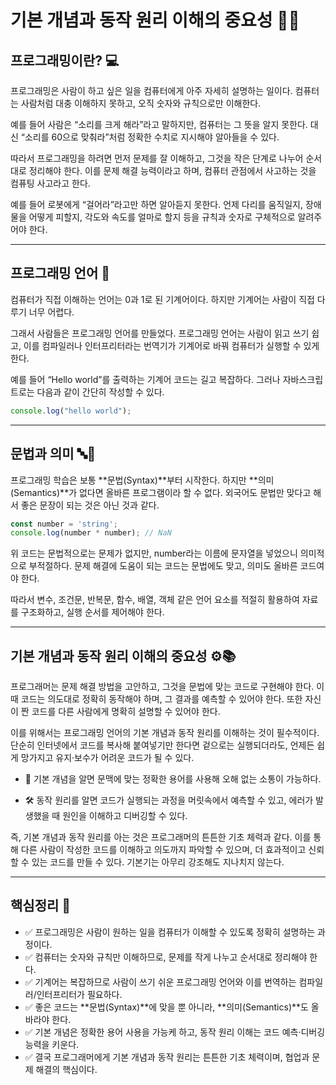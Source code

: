 # 기본 개념과 동작 원리 이해의 중요성 🔑🧠

## 프로그래밍이란? 💻

프로그래밍은 사람이 하고 싶은 일을 컴퓨터에게 아주 자세히 설명하는 일이다.
컴퓨터는 사람처럼 대충 이해하지 못하고, 오직 숫자와 규칙으로만 이해한다.

예를 들어 사람은 “소리를 크게 해라”라고 말하지만, 컴퓨터는 그 뜻을 알지 못한다.
대신 “소리를 60으로 맞춰라”처럼 정확한 수치로 지시해야 알아들을 수 있다.

따라서 프로그래밍을 하려면 먼저 문제를 잘 이해하고, 그것을 작은 단계로 나누어 순서대로 정리해야 한다. 이를 문제 해결 능력이라고 하며, 컴퓨터 관점에서 사고하는 것을 컴퓨팅 사고라고 한다.

예를 들어 로봇에게 “걸어라”라고만 하면 알아듣지 못한다.
언제 다리를 움직일지, 장애물을 어떻게 피할지, 각도와 속도를 얼마로 할지 등을 규칙과 숫자로 구체적으로 알려주어야 한다.

---

## 프로그래밍 언어 🧩

컴퓨터가 직접 이해하는 언어는 0과 1로 된 기계어이다. 하지만 기계어는 사람이 직접 다루기 너무 어렵다.

그래서 사람들은 프로그래밍 언어를 만들었다. 프로그래밍 언어는 사람이 읽고 쓰기 쉽고, 이를 컴파일러나 인터프리터라는 번역기가 기계어로 바꿔 컴퓨터가 실행할 수 있게 한다.

예를 들어 “Hello world”를 출력하는 기계어 코드는 길고 복잡하다.
그러나 자바스크립트로는 다음과 같이 간단히 작성할 수 있다.

```javascript
console.log("hello world");
```

---


## 문법과 의미 🔤🧠

프로그래밍 학습은 보통 \*\*문법(Syntax)\*\*부터 시작한다. 하지만 \*\*의미(Semantics)\*\*가 없다면 올바른 프로그램이라 할 수 없다.
외국어도 문법만 맞다고 해서 좋은 문장이 되는 것은 아닌 것과 같다.

```javascript
const number = 'string';
console.log(number * number); // NaN
```

위 코드는 문법적으로는 문제가 없지만, number라는 이름에 문자열을 넣었으니 의미적으로 부적절하다.
문제 해결에 도움이 되는 코드는 문법에도 맞고, 의미도 올바른 코드여야 한다.

따라서 변수, 조건문, 반복문, 함수, 배열, 객체 같은 언어 요소를 적절히 활용하여 자료를 구조화하고, 실행 순서를 제어해야 한다.

---

## 기본 개념과 동작 원리 이해의 중요성 ⚙️📚

프로그래머는 문제 해결 방법을 고안하고, 그것을 문법에 맞는 코드로 구현해야 한다.
이때 코드는 의도대로 정확히 동작해야 하며, 그 결과를 예측할 수 있어야 한다. 또한 자신이 짠 코드를 다른 사람에게 명확히 설명할 수 있어야 한다.

이를 위해서는 프로그래밍 언어의 기본 개념과 동작 원리를 이해하는 것이 필수적이다. 단순히 인터넷에서 코드를 복사해 붙여넣기만 한다면 겉으로는 실행되더라도, 언제든 쉽게 망가지고 유지·보수가 어려운 코드가 될 수 있다.

* 🧭 기본 개념을 알면 문맥에 맞는 정확한 용어를 사용해 오해 없는 소통이 가능하다.

* 🛠️ 동작 원리를 알면 코드가 실행되는 과정을 머릿속에서 예측할 수 있고, 에러가 발생했을 때 원인을 이해하고 디버깅할 수 있다.

즉, 기본 개념과 동작 원리를 아는 것은 프로그래머의 튼튼한 기초 체력과 같다. 이를 통해 다른 사람이 작성한 코드를 이해하고 의도까지 파악할 수 있으며, 더 효과적이고 신뢰할 수 있는 코드를 만들 수 있다.
기본기는 아무리 강조해도 지나치지 않는다.

---

## 핵심정리 📌

* ✅ 프로그래밍은 사람이 원하는 일을 컴퓨터가 이해할 수 있도록 정확히 설명하는 과정이다.
* ✅ 컴퓨터는 숫자와 규칙만 이해하므로, 문제를 작게 나누고 순서대로 정리해야 한다.
* ✅ 기계어는 복잡하므로 사람이 쓰기 쉬운 프로그래밍 언어와 이를 번역하는 컴파일러/인터프리터가 필요하다.
* ✅ 좋은 코드는 \*\*문법(Syntax)\*\*에 맞을 뿐 아니라, \*\*의미(Semantics)\*\*도 올바라야 한다.
* ✅ 기본 개념은 정확한 용어 사용을 가능케 하고, 동작 원리 이해는 코드 예측·디버깅 능력을 키운다.
* ✅ 결국 프로그래머에게 기본 개념과 동작 원리는 튼튼한 기초 체력이며, 협업과 문제 해결의 핵심이다.
